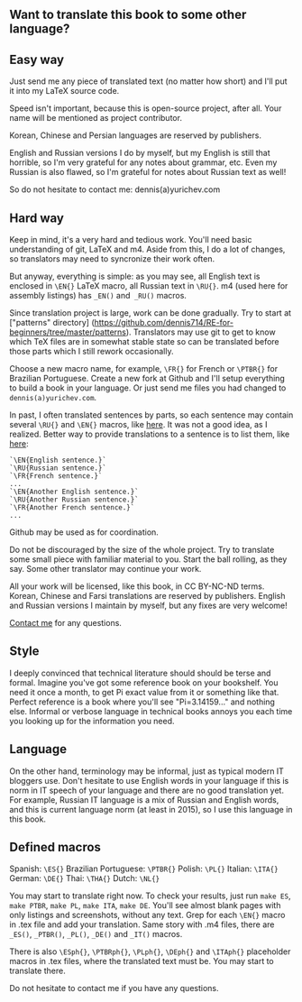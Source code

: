 Want to translate this book to some other language?
---------------------------------------------------

Easy way
--------

Just send me any piece of translated text (no matter how short) and I'll put it into my LaTeX source code.

Speed isn't important, because this is open-source project, after all.
Your name will be mentioned as project contributor.

Korean, Chinese and Persian languages are reserved by publishers.

English and Russian versions I do by myself, but my English is still that horrible, so I'm very grateful for any notes about grammar, etc.
Even my Russian is also flawed, so I'm grateful for notes about Russian text as well!

So do not hesitate to contact me: dennis(a)yurichev.com

Hard way
--------

Keep in mind, it's a very hard and tedious work.
You'll need basic understanding of git, LaTeX and m4.
Aside from this, I do a lot of changes, so translators may need to syncronize their
work often.

But anyway, everything is simple: as you may see, all English text is enclosed in `\EN{}` 
LaTeX macro, all Russian text in `\RU{}`.
m4 (used here for assembly listings) has `_EN()` and` _RU()` macros.

Since translation project is large, work can be done gradually.
Try to start at ["patterns" directory] 
(https://github.com/dennis714/RE-for-beginners/tree/master/patterns).
Translators may use git to get to know which TeX files are in somewhat stable state so can be 
translated before those parts which I still rework occasionally.

Choose a new macro name, for example, `\FR{}` for French or `\PTBR{}` for Brazilian Portuguese.
Create a new fork at Github and I'll setup everything to build a book in your language.
Or just send me files you had changed to `dennis(a)yurichev.com`.

In past, I often translated sentences by parts, so each sentence may contain several 
`\RU{}` and `\EN{}` macros, like [here](https://github.com/dennis714/RE-for-beginners/blob/b06840982e0c50c661b4327cbf5e32784cfe5b51/patterns/03_printf/x86/x86.tex#L98).
It was not a good idea, as I realized.
Better way to provide translations to a sentence is to list them, like [here](https://github.com/dennis714/RE-for-beginners/blob/06c668a6c57546239cc9dfa7f8c9cb24b5ab258c/patterns/00_ret/main.tex#L44):

    `\EN{English sentence.}`
    `\RU{Russian sentence.}`
    `\FR{French sentence.}`
    ...
    `\EN{Another English sentence.}`
    `\RU{Another Russian sentence.}`
    `\FR{Another French sentence.}`
    ...

Github may be used as for coordination.

Do not be discouraged by the size of the whole project. 
Try to translate some small piece with familiar material to you.
Start the ball rolling, as they say. Some other translator may continue your work.

All your work will be licensed, like this book, in CC BY-NC-ND terms.
Korean, Chinese and Farsi translations are reserved by publishers.
English and Russian versions I maintain by myself, but any fixes are very welcome!

[Contact me](http://yurichev.com/contacts.html) for any questions.

Style
-----

I deeply convinced that technical literature should should be terse and formal.
Imagine you've got some reference book on your bookshelf.
You need it once a month, to get Pi exact value from it or something like that.
Perfect reference is a book where you'll see "Pi=3.14159..." and nothing else.
Informal or verbose language in technical books annoys you each time you looking up for the information you need.

Language
--------

On the other hand, terminology may be informal, just as typical modern IT bloggers use.
Don't hesitate to use English words in your language if this is norm in IT speech of your language and there are no good translation yet.
For example, Russian IT language is a mix of Russian and English words, and this is current language norm (at least in 2015), so I use this language in this book.

Defined macros
--------------

Spanish: `\ES{}`
Brazilian Portuguese: `\PTBR{}`
Polish: `\PL{}`
Italian: `\ITA{}`
German: `\DE{}`
Thai: `\THA{}`
Dutch: `\NL{}`

You may start to translate right now.
To check your results, just run `make ES`, `make PTBR`, `make PL`, `make ITA`, `make DE`.
You'll see almost blank pages with only listings and screenshots, without any text.
Grep for each `\EN{}` macro in .tex file and add your translation.
Same story with .m4 files, there are `_ES()`, `_PTBR()`, `_PL()`, `_DE()` and `_IT()` macros.

There is also `\ESph{}`, `\PTBRph{}`, `\PLph{}`, `\DEph{}` and `\ITAph{}` placeholder macros in .tex files, where the translated text must be.
You may start to translate there.

Do not hesitate to contact me if you have any questions.

